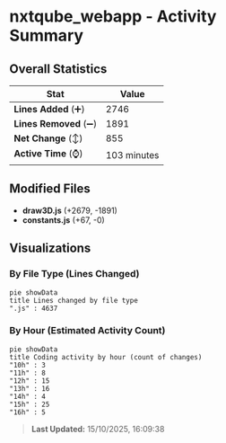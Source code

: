 # nxtqube_webapp - Activity Summary 

## Overall Statistics

| Stat                   | Value                                                             |
| ---------------------- | ----------------------------------------------------------------- |
| **Lines Added** (➕)   | 2746                                          |
| **Lines Removed** (➖) | 1891                                        |
| **Net Change** (↕)    | 855                |
| **Active Time** (⌚)   | 103 minutes |


## Modified Files
- **draw3D.js** (+2679, -1891)
- **constants.js** (+67, -0)

## Visualizations

### By File Type (Lines Changed)

```mermaid
pie showData
title Lines changed by file type
".js" : 4637
```

### By Hour (Estimated Activity Count)

```mermaid
pie showData
title Coding activity by hour (count of changes)
"10h" : 3
"11h" : 8
"12h" : 15
"13h" : 16
"14h" : 4
"15h" : 25
"16h" : 5
```


> **Last Updated:** 15/10/2025, 16:09:38